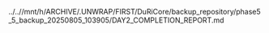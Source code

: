 ../..//mnt/h/ARCHIVE/.UNWRAP/FIRST/DuRiCore/backup_repository/phase5_5_backup_20250805_103905/DAY2_COMPLETION_REPORT.md